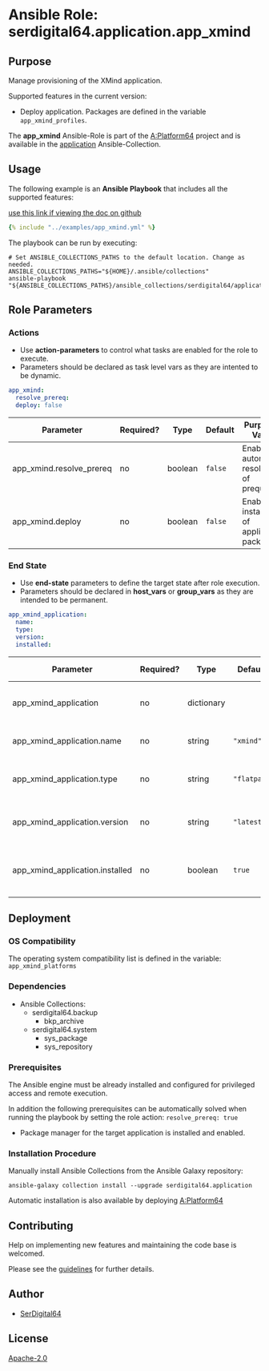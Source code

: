 # Ansible Role: serdigital64.application.app_xmind

## Purpose

Manage provisioning of the XMind application.

Supported features in the current version:

- Deploy application. Packages are defined in the variable `app_xmind_profiles`.

The **app_xmind** Ansible-Role is part of the [A:Platform64](https://github.com/serdigital64/aplatform64) project and is available in the [application](https://aplatform64.readthedocs.io/en/latest/collections/application) Ansible-Collection.

## Usage

The following example is an **Ansible Playbook** that includes all the supported features:

[use this link if viewing the doc on github](https://github.com/aplatform64/application/blob/main/playbooks/app_xmind.yml)

```yaml
{% include "../examples/app_xmind.yml" %}
```

The playbook can be run by executing:

```shell
# Set ANSIBLE_COLLECTIONS_PATHS to the default location. Change as needed.
ANSIBLE_COLLECTIONS_PATHS="${HOME}/.ansible/collections"
ansible-playbook "${ANSIBLE_COLLECTIONS_PATHS}/ansible_collections/serdigital64/application/playbooks/app_xmind.yml"
```

## Role Parameters

### Actions

- Use **action-parameters** to control what tasks are enabled for the role to execute.
- Parameters should be declared as task level vars as they are intented to be dynamic.

```yaml
app_xmind:
  resolve_prereq:
  deploy: false
```

| Parameter                | Required? | Type    | Default | Purpose / Value                             |
| ------------------------ | --------- | ------- | ------- | ------------------------------------------- |
| app_xmind.resolve_prereq | no        | boolean | `false` | Enable automatic resolution of prequisites  |
| app_xmind.deploy         | no        | boolean | `false` | Enable installation of application packages |

### End State

- Use **end-state** parameters to define the target state after role execution.
- Parameters should be declared in **host_vars** or **group_vars** as they are intended to be permanent.

```yaml
app_xmind_application:
  name:
  type:
  version:
  installed:
```

| Parameter                       | Required? | Type       | Default     | Purpose / Value                          |
| ------------------------------- | --------- | ---------- | ----------- | ---------------------------------------- |
| app_xmind_application           | no        | dictionary |             | Set application package end state        |
| app_xmind_application.name      | no        | string     | `"xmind"`   | Define application application           |
| app_xmind_application.type      | no        | string     | `"flatpak"` | Select application type from application |
| app_xmind_application.version   | no        | string     | `"latest"`  | Select application package version       |
| app_xmind_application.installed | no        | boolean    | `true`      | Set application package end application  |

## Deployment

### OS Compatibility

The operating system compatibility list is defined in the variable: `app_xmind_platforms`

### Dependencies

- Ansible Collections:
  - serdigital64.backup
    - bkp_archive
  - serdigital64.system
    - sys_package
    - sys_repository

### Prerequisites

The Ansible engine must be already installed and configured for privileged access and remote execution.

In addition the following prerequisites can be automatically solved when running the playbook by setting the role action: `resolve_prereq: true`

- Package manager for the target application is installed and enabled.

### Installation Procedure

Manually install Ansible Collections from the Ansible Galaxy repository:

```shell
ansible-galaxy collection install --upgrade serdigital64.application
```

Automatic installation is also available by deploying [A:Platform64](https://aplatform64.readthedocs.io/en/latest/#deployment)

## Contributing

Help on implementing new features and maintaining the code base is welcomed.

Please see the [guidelines](https://aplatform64.readthedocs.io/en/latest/contributing/CONTRIBUTING) for further details.

## Author

- [SerDigital64](https://serdigital64.github.io/)

## License

[Apache-2.0](https://www.apache.org/licenses/LICENSE-2.0.txt)
